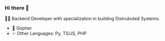 ### Hi there 👋

👨‍💼 Backend Developer with specialization in building Distrubuted Systems. 

- 💙 Gopher
- ✨ Other Languages: Py, TS/JS, PHP
<!--
**codera21/codera21** is a ✨ _special_ ✨ repository because its `README.md` (this file) appears on your GitHub profile.

Here are some ideas to get you started:

- 🔭 I’m currently working on ...
- 🌱 I’m currently learning ...
- 👯 I’m looking to collaborate on ...
- 🤔 I’m looking for help with ...
- 💬 Ask me about ...
- 📫 How to reach me: ...
- 😄 Pronouns: ...
- ⚡ Fun fact: ...
-->
